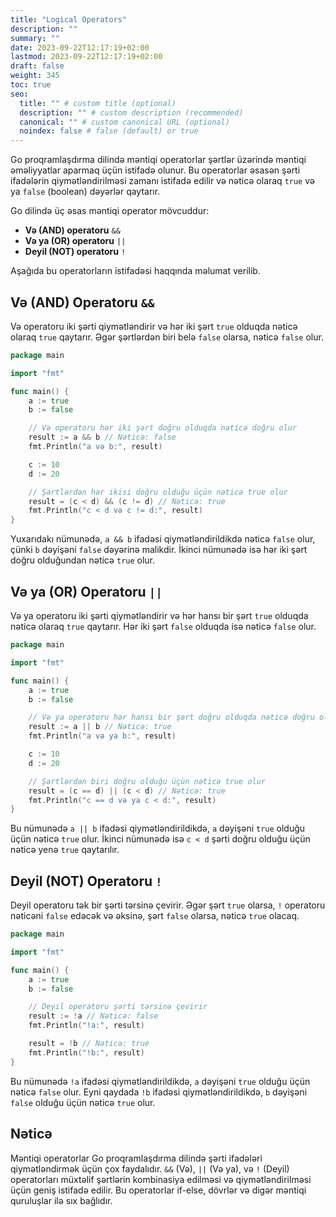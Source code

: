 ```yaml
---
title: "Logical Operators"
description: ""
summary: ""
date: 2023-09-22T12:17:19+02:00
lastmod: 2023-09-22T12:17:19+02:00
draft: false
weight: 345
toc: true
seo:
  title: "" # custom title (optional)
  description: "" # custom description (recommended)
  canonical: "" # custom canonical URL (optional)
  noindex: false # false (default) or true
---
```



Go proqramlaşdırma dilində məntiqi operatorlar şərtlər üzərində məntiqi əməliyyatlar aparmaq üçün istifadə olunur. Bu operatorlar əsasən şərti ifadələrin qiymətləndirilməsi zamanı istifadə edilir və nəticə olaraq `true` və ya `false` (boolean) dəyərlər qaytarır.

Go dilində üç əsas məntiqi operator mövcuddur:

- **Və (AND) operatoru** `&&`
- **Və ya (OR) operatoru** `||`
- **Deyil (NOT) operatoru** `!`

Aşağıda bu operatorların istifadəsi haqqında məlumat verilib.

## Və (AND) Operatoru `&&`

Və operatoru iki şərti qiymətləndirir və hər iki şərt `true` olduqda nəticə olaraq `true` qaytarır. Əgər şərtlərdən biri belə `false` olarsa, nəticə `false` olur.

```go
package main

import "fmt"

func main() {
    a := true
    b := false

    // Və operatoru hər iki şərt doğru olduqda nəticə doğru olur
    result := a && b // Nəticə: false
    fmt.Println("a və b:", result)

    c := 10
    d := 20

    // Şərtlərdən hər ikisi doğru olduğu üçün nəticə true olur
    result = (c < d) && (c != d) // Nəticə: true
    fmt.Println("c < d və c != d:", result)
}
```

Yuxarıdakı nümunədə, `a && b` ifadəsi qiymətləndirildikdə nəticə `false` olur, çünki `b` dəyişəni `false` dəyərinə malikdir. İkinci nümunədə isə hər iki şərt doğru olduğundan nəticə `true` olur.

## Və ya (OR) Operatoru `||`

Və ya operatoru iki şərti qiymətləndirir və hər hansı bir şərt `true` olduqda nəticə olaraq `true` qaytarır. Hər iki şərt `false` olduqda isə nəticə `false` olur.

```go
package main

import "fmt"

func main() {
    a := true
    b := false

    // Və ya operatoru hər hansı bir şərt doğru olduqda nəticə doğru olur
    result := a || b // Nəticə: true
    fmt.Println("a və ya b:", result)

    c := 10
    d := 20

    // Şərtlərdən biri doğru olduğu üçün nəticə true olur
    result = (c == d) || (c < d) // Nəticə: true
    fmt.Println("c == d və ya c < d:", result)
}
```

Bu nümunədə `a || b` ifadəsi qiymətləndirildikdə, `a` dəyişəni `true` olduğu üçün nəticə `true` olur. İkinci nümunədə isə `c < d` şərti doğru olduğu üçün nəticə yenə `true` qaytarılır.

## Deyil (NOT) Operatoru `!`

Deyil operatoru tək bir şərti tərsinə çevirir. Əgər şərt `true` olarsa, `!` operatoru nəticəni `false` edəcək və əksinə, şərt `false` olarsa, nəticə `true` olacaq.

```go
package main

import "fmt"

func main() {
    a := true
    b := false

    // Deyil operatoru şərti tərsinə çevirir
    result := !a // Nəticə: false
    fmt.Println("!a:", result)

    result = !b // Nəticə: true
    fmt.Println("!b:", result)
}
```

Bu nümunədə `!a` ifadəsi qiymətləndirildikdə, `a` dəyişəni `true` olduğu üçün nəticə `false` olur. Eyni qaydada `!b` ifadəsi qiymətləndirildikdə, `b` dəyişəni `false` olduğu üçün nəticə `true` olur.

## Nəticə

Məntiqi operatorlar Go proqramlaşdırma dilində şərti ifadələri qiymətləndirmək üçün çox faydalıdır. `&&` (Və), `||` (Və ya), və `!` (Deyil) operatorları müxtəlif şərtlərin kombinasiya edilməsi və qiymətləndirilməsi üçün geniş istifadə edilir. Bu operatorlar if-else, dövrlər və digər məntiqi quruluşlar ilə sıx bağlıdır.
